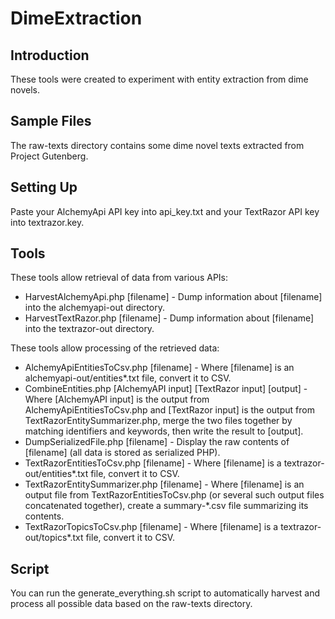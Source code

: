 DimeExtraction
==============

Introduction
------------
These tools were created to experiment with entity extraction from dime novels.

Sample Files
------------
The raw-texts directory contains some dime novel texts extracted from Project Gutenberg.

Setting Up
----------
Paste your AlchemyApi API key into api_key.txt and your TextRazor API key into textrazor.key.

Tools
-----
These tools allow retrieval of data from various APIs:
  - HarvestAlchemyApi.php [filename] - Dump information about [filename] into the alchemyapi-out directory.
  - HarvestTextRazor.php [filename] - Dump information about [filename] into the textrazor-out directory.

These tools allow processing of the retrieved data:
  - AlchemyApiEntitiesToCsv.php [filename] - Where [filename] is an alchemyapi-out/entities*.txt file, convert it to CSV.
  - CombineEntities.php [AlchemyAPI input] [TextRazor input] [output] - Where [AlchemyAPI input] is the output from AlchemyApiEntitiesToCsv.php and [TextRazor input] is the output from TextRazorEntitySummarizer.php, merge the two files together by matching identifiers and keywords, then write the result to [output].
  - DumpSerializedFile.php [filename] - Display the raw contents of [filename] (all data is stored as serialized PHP).
  - TextRazorEntitiesToCsv.php [filename] - Where [filename] is a textrazor-out/entities*.txt file, convert it to CSV.
  - TextRazorEntitySummarizer.php [filename] - Where [filename] is an output file from TextRazorEntitiesToCsv.php (or several such output files concatenated together), create a summary-*.csv file summarizing its contents.
  - TextRazorTopicsToCsv.php [filename] - Where [filename] is a textrazor-out/topics*.txt file, convert it to CSV.

Script
------
You can run the generate_everything.sh script to automatically harvest and process all possible data based on the raw-texts directory.
